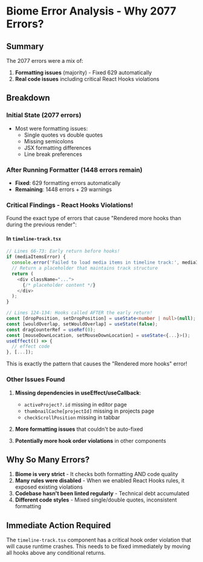 # Biome Error Analysis - Why 2077 Errors?

## Summary

The 2077 errors were a mix of:
1. **Formatting issues** (majority) - Fixed 629 automatically
2. **Real code issues** including critical React Hooks violations

## Breakdown

### Initial State (2077 errors)
- Most were formatting issues:
  - Single quotes vs double quotes
  - Missing semicolons
  - JSX formatting differences
  - Line break preferences

### After Running Formatter (1448 errors remain)
- **Fixed**: 629 formatting errors automatically
- **Remaining**: 1448 errors + 29 warnings

### Critical Findings - React Hooks Violations!

Found the exact type of errors that cause "Rendered more hooks than during the previous render":

#### In `timeline-track.tsx`
```typescript
// Lines 66-73: Early return before hooks!
if (mediaItemsError) {
  console.error('Failed to load media items in timeline track:', mediaItemsError);
  // Return a placeholder that maintains track structure
  return (
    <div className="...">
      {/* placeholder content */}
    </div>
  );
}

// Lines 124-134: Hooks called AFTER the early return!
const [dropPosition, setDropPosition] = useState<number | null>(null);
const [wouldOverlap, setWouldOverlap] = useState(false);
const dragCounterRef = useRef(0);
const [mouseDownLocation, setMouseDownLocation] = useState<{...}>();
useEffect(() => {
  // effect code
}, [...]);
```

This is exactly the pattern that causes the "Rendered more hooks" error!

### Other Issues Found

1. **Missing dependencies in useEffect/useCallback**:
   - `activeProject?.id` missing in editor page
   - `thumbnailCache[projectId]` missing in projects page
   - `checkScrollPosition` missing in tabbar

2. **More formatting issues** that couldn't be auto-fixed

3. **Potentially more hook order violations** in other components

## Why So Many Errors?

1. **Biome is very strict** - It checks both formatting AND code quality
2. **Many rules were disabled** - When we enabled React Hooks rules, it exposed existing violations
3. **Codebase hasn't been linted regularly** - Technical debt accumulated
4. **Different code styles** - Mixed single/double quotes, inconsistent formatting

## Immediate Action Required

The `timeline-track.tsx` component has a critical hook order violation that will cause runtime crashes. This needs to be fixed immediately by moving all hooks above any conditional returns.